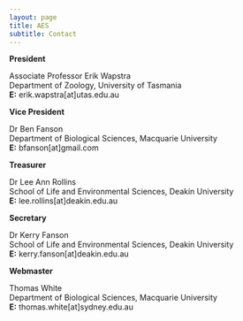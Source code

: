 ```yaml
---
layout: page
title: AES
subtitle: Contact
---
```

**President**

Associate Professor Erik Wapstra  
Department of Zoology, University of Tasmania  
**E:** erik.wapstra[at]utas.edu.au

**Vice President**

Dr Ben Fanson  
Department of Biological Sciences, Macquarie University  
**E:** bfanson[at]gmail.com

**Treasurer**

Dr Lee Ann Rollins  
School of Life and Environmental Sciences, Deakin University  
**E:** lee.rollins[at]deakin.edu.au

**Secretary**

Dr Kerry Fanson  
School of Life and Environmental Sciences, Deakin University  
**E:** kerry.fanson[at]deakin.edu.au

**Webmaster**

Thomas White  
Department of Biological Sciences, Macquarie University  
**E:** thomas.white[at]sydney.edu.au
